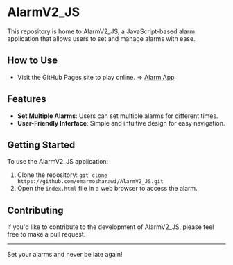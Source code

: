 # AlarmV2_JS

This repository is home to AlarmV2_JS, a JavaScript-based alarm application that allows users to set and manage alarms with ease.

## How to Use

- Visit the GitHub Pages site to play online. => [Alarm App](https://omarmosharawi.github.io/AlarmV2_JS/)

## Features

- **Set Multiple Alarms**: Users can set multiple alarms for different times.
- **User-Friendly Interface**: Simple and intuitive design for easy navigation.

## Getting Started

To use the AlarmV2_JS application:

1. Clone the repository: `git clone https://github.com/omarmosharawi/AlarmV2_JS.git`
2. Open the `index.html` file in a web browser to access the alarm.

## Contributing

If you'd like to contribute to the development of AlarmV2_JS, please feel free to make a pull request.

---
Set your alarms and never be late again!
